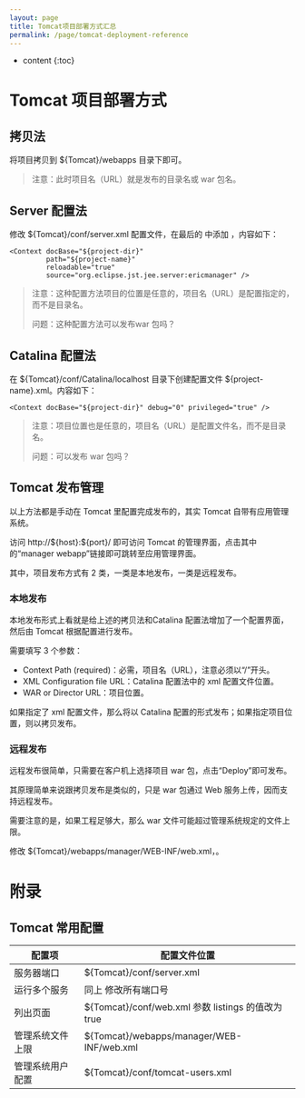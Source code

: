 ```yaml
---
layout: page
title: Tomcat项目部署方式汇总
permalink: /page/tomcat-deployment-reference
---
```


* content
{:toc}

# Tomcat 项目部署方式

## 拷贝法

将项目拷贝到 ${Tomcat}/webapps 目录下即可。

> 注意：此时项目名（URL）就是发布的目录名或 war 包名。

## Server 配置法

修改 ${Tomcat}/conf/server.xml 配置文件，在最后的 <Host> 中添加 <Context>，内容如下：

```
<Context docBase="${project-dir}" 
         path="${project-name}" 
         reloadable="true" 
         source="org.eclipse.jst.jee.server:ericmanager" />
```

> 注意：这种配置方法项目的位置是任意的，项目名（URL）是配置指定的，而不是目录名。
>
> 问题：这种配置方法可以发布war 包吗？

## Catalina 配置法

在 \${Tomcat}/conf/Catalina/localhost 目录下创建配置文件 ${project-name}.xml。内容如下：

```
<Context docBase="${project-dir}" debug="0" privileged="true" />
```

>
> 注意：项目位置也是任意的，项目名（URL）是配置文件名，而不是目录名。
>
> 问题：可以发布 war 包吗？

## Tomcat 发布管理

以上方法都是手动在 Tomcat 里配置完成发布的，其实 Tomcat 自带有应用管理系统。

访问 http://\${host}:${port}/ 即可访问 Tomcat 的管理界面，点击其中的“manager webapp”链接即可跳转至应用管理界面。

其中，项目发布方式有 2 类，一类是本地发布，一类是远程发布。

### 本地发布

本地发布形式上看就是给上述的拷贝法和Catalina 配置法增加了一个配置界面，然后由 Tomcat 根据配置进行发布。

需要填写 3 个参数：

* Context Path (required)：必需，项目名（URL），注意必须以“/”开头。
* XML Configuration file URL：Catalina 配置法中的 xml 配置文件位置。
* WAR or Director URL：项目位置。

如果指定了 xml 配置文件，那么将以 Catalina 配置的形式发布；如果指定项目位置，则以拷贝发布。

### 远程发布

远程发布很简单，只需要在客户机上选择项目 war 包，点击“Deploy”即可发布。

其原理简单来说跟拷贝发布是类似的，只是 war 包通过 Web 服务上传，因而支持远程发布。

需要注意的是，如果工程足够大，那么 war 文件可能超过管理系统规定的文件上限。

修改 ${Tomcat}/webapps/manager/WEB-INF/web.xml，<max-file-size>。

# 附录

## Tomcat 常用配置

| 配置项      | 配置文件位置                                   |
| -------- | ---------------------------------------- |
| 服务器端口    | ${Tomcat}/conf/server.xml                |
| 运行多个服务   | 同上  修改所有端口号                              |
| 列出页面     | ${Tomcat}/conf/web.xml  参数 listings 的值改为 true |
| 管理系统文件上限 | ${Tomcat}/webapps/manager/WEB-INF/web.xml  <max-file-size> |
| 管理系统用户配置 | ${Tomcat}/conf/tomcat-users.xml          |